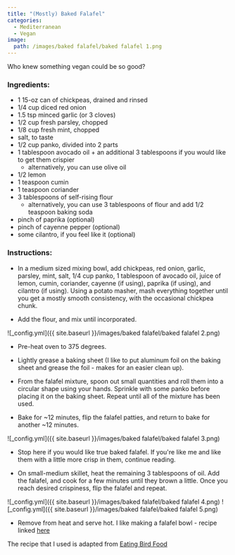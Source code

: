 ```yaml
---
title: "(Mostly) Baked Falafel"
categories:
  - Mediterranean
  - Vegan
image:
  path: /images/baked falafel/baked falafel 1.png
---
```



Who knew something vegan could be so good?


### Ingredients:

* 1 15-oz can of chickpeas, drained and rinsed
* 1/4 cup diced red onion
* 1.5 tsp minced garlic (or 3 cloves)
* 1/2 cup fresh parsley, chopped
* 1/8 cup fresh mint, chopped
* salt, to taste
* 1/2 cup panko, divided into 2 parts 
* 1 tablespoon avocado oil + an additional 3 tablespoons if you would like to get them crispier
  - alternatively, you can use olive oil
* 1/2 lemon
* 1 teaspoon cumin
* 1 teaspoon coriander
* 3 tablespoons of self-rising flour 
  - alternatively, you can use 3 tablespoons of flour and add 1/2 teaspoon baking soda
* pinch of paprika (optional)
* pinch of cayenne pepper (optional)
* some cilantro, if you feel like it (optional)


### Instructions:

* In a medium sized mixing bowl, add chickpeas, red onion, garlic, parsley, mint, salt, 1/4 cup panko, 1 tablespoon of avocado oil, juice of lemon, cumin, coriander, cayenne (if using), paprika (if using), and cilantro (if using). Using a potato masher, mash everything together until you get a mostly smooth consistency, with the occasional chickpea chunk. 

* Add the flour, and mix until incorporated.

![_config.yml]({{ site.baseurl }}/images/baked falafel/baked falafel 2.png)

* Pre-heat oven to 375 degrees.

* Lightly grease a baking sheet (I like to put aluminum foil on the baking sheet and grease the foil - makes for an easier clean up). 

* From the falafel mixture, spoon out small quantities and roll them into a circular shape using your hands. Sprinkle with some panko before placing it on the baking sheet. Repeat until all of the mixture has been used.

* Bake for ~12 minutes, flip the falafel patties, and return to bake for another ~12 minutes. 

![_config.yml]({{ site.baseurl }}/images/baked falafel/baked falafel 3.png)

* Stop here if you would like true baked falafel. If you're like me and like them with a little more crisp in them, continue reading.

* On small-medium skillet, heat the remaining 3 tablespoons of oil. Add the falafel, and cook for a few minutes until they brown a little. Once you reach desired crispiness, flip the falafel and repeat. 

![_config.yml]({{ site.baseurl }}/images/baked falafel/baked falafel 4.png)
![_config.yml]({{ site.baseurl }}/images/baked falafel/baked falafel 5.png)

* Remove from heat and serve hot. I like making a falafel bowl - recipe linked [here](http://prernaadvani.github.io/falafel-bowl/)

The recipe that I used is adapted from [Eating Bird Food](https://www.eatingbirdfood.com/easy-baked-falafel/)
